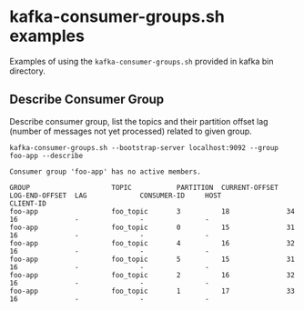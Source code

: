 # kafka-consumer-groups.sh examples

Examples of using the `kafka-consumer-groups.sh` provided in kafka bin directory.

## Describe Consumer Group

Describe consumer group, list the topics and their partition offset lag (number of messages not yet processed) related to given group.

```
kafka-consumer-groups.sh --bootstrap-server localhost:9092 --group foo-app --describe

Consumer group 'foo-app' has no active members.

GROUP                    TOPIC           PARTITION  CURRENT-OFFSET  LOG-END-OFFSET  LAG             CONSUMER-ID     HOST            CLIENT-ID
foo-app                  foo_topic       3          18              34              16              -               -               -
foo-app                  foo_topic       0          15              31              16              -               -               -
foo-app                  foo_topic       4          16              32              16              -               -               -
foo-app                  foo_topic       5          15              31              16              -               -               -
foo-app                  foo_topic       2          16              32              16              -               -               -
foo-app                  foo_topic       1          17              33              16              -               -               -
```
